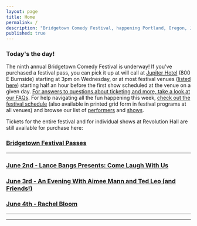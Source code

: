 ```yaml
---
layout: page
title: Home
permalink: /
description: "Bridgetown Comedy Festival, happening Portland, Oregon, June 1st-5th, 2016!"
published: true
---
```


<h3>Today's the day!</h3>

The ninth annual Bridgetown Comedy Festival is underway! If you've purchased a festival pass, you can pick it up at will call at [Jupiter Hotel](http://jupiterhotel.com/) (800 E Burnside) starting at 3pm on Wednesday, or at most festival venues ([listed here](http://www.bridgetowncomedy.com/venues)) starting half an hour before the first show scheduled at the venue on a given day. [For answers to questions about ticketing and more, take a look at our FAQs](http://www.bridgetowncomedy.com/faqs). For help navigating all the fun happening this week, [check out the festival schedule](http://www.bridgetowncomedy.com/schedule) (also available in printed grid form in festival programs at all venues) and browse our list of [performers](http://www.bridgetowncomedy.com/performers) and [shows](http://www.bridgetowncomedy.com/shows).

Tickets for the entire festival and for individual shows at Revolution Hall are still available for purchase here:

<h3>
  <a href="https://www.eventbrite.com/e/2016-bridgetown-comedy-festival-june-1-5-tickets-23824633119" class="btn btn-primary btn-lg btn-block" target="_blank" style="white-space: normal">
  Bridgetown Festival Passes</a>
</h3>
<hr />
<h3>
  <a href="http://www.revolutionhallpdx.com/event/1145325-come-laugh-us-portland/" class="btn btn-primary btn-lg btn-block" target="_blank" style="white-space: normal">
  June 2nd - Lance Bangs Presents: Come Laugh With Us</a>
</h3>

<h3>
  <a href="http://www.revolutionhallpdx.com/event/1145343-evening-aimee-mann-ted-leo-portland/" class="btn btn-primary btn-lg btn-block" target="_blank" style="white-space: normal">
 June 3rd - An Evening With Aimee Mann and Ted Leo (and Friends!)</a>
</h3>

<h3>
  <a href="http://www.revolutionhallpdx.com/event/1145305-rachel-bloom-portland/" class="btn btn-primary btn-lg btn-block" target="_blank" style="white-space: normal">
  June 4th - Rachel Bloom</a>
</h3>

<hr />


<hr />
